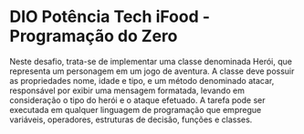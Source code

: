 # DIO Potência Tech iFood - Programação do Zero
Neste desafio, trata-se de implementar uma classe denominada Herói, que representa um personagem em um jogo de aventura. A classe deve possuir as propriedades nome, idade e tipo, e um método denominado atacar, responsável por exibir uma mensagem formatada, levando em consideração o tipo do herói e o ataque efetuado. A tarefa pode ser executada em qualquer linguagem de programação que empregue variáveis, operadores, estruturas de decisão, funções e classes. 

